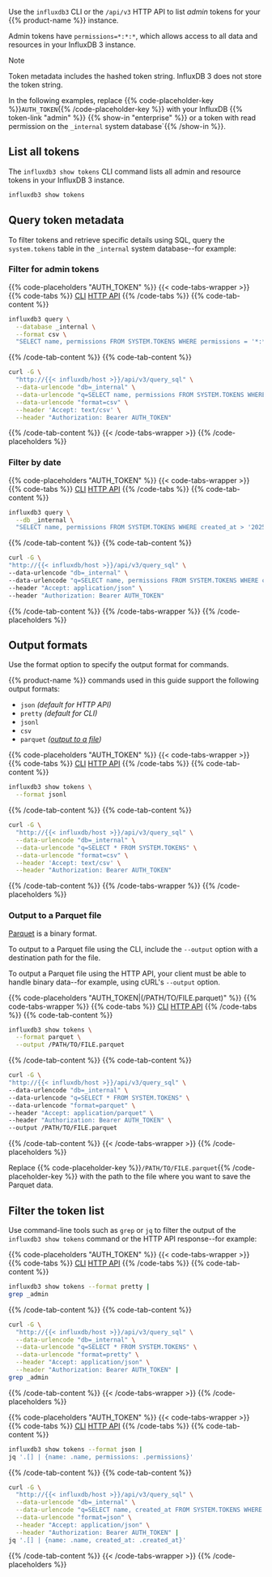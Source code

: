 Use the `influxdb3` CLI or the `/api/v3` HTTP API to list _admin_ tokens for your
{{% product-name %}} instance.

Admin tokens have `permissions=*:*:*`, which allows access to all
data and resources in your InfluxDB 3 instance.

> [!NOTE]
> Token metadata includes the hashed token string.
> InfluxDB 3 does not store the token string.

In the following examples, replace {{% code-placeholder-key %}}`AUTH_TOKEN`{{% /code-placeholder-key %}} with your InfluxDB {{% token-link "admin" %}}
{{% show-in "enterprise" %}} or a token with read permission on the `_internal` system database`{{% /show-in %}}.

## List all tokens

The `influxdb3 show tokens` CLI command lists all admin and resource tokens in your InfluxDB 3 instance.

```bash
influxdb3 show tokens
```

## Query token metadata

To filter tokens and retrieve specific details using SQL, query the `system.tokens` table in the
`_internal` system database--for example:

### Filter for admin tokens

{{% code-placeholders "AUTH_TOKEN" %}}
{{< code-tabs-wrapper >}}
{{% code-tabs %}}
[CLI](#cli-query-tokens)
[HTTP API](#http-api-query-tokens)
{{% /code-tabs %}}
{{% code-tab-content %}}
<!---------------------------BEGIN CLI----------------------------------------->
```bash
influxdb3 query \
  --database _internal \
  --format csv \
  "SELECT name, permissions FROM SYSTEM.TOKENS WHERE permissions = '*:*:*'"
```
<!---------------------------END CLI------------------------------------------->
{{% /code-tab-content %}}
{{% code-tab-content %}}
<!---------------------------BEGIN HTTP API---------------------------------->
```bash
curl -G \
  "http://{{< influxdb/host >}}/api/v3/query_sql" \
  --data-urlencode "db=_internal" \
  --data-urlencode "q=SELECT name, permissions FROM SYSTEM.TOKENS WHERE permissions = '*:*:*'" \
  --data-urlencode "format=csv" \
  --header 'Accept: text/csv' \
  --header "Authorization: Bearer AUTH_TOKEN"
```
<!-----------------------------END HTTP API------------------------------------>
{{% /code-tab-content %}}
{{< /code-tabs-wrapper >}}
{{% /code-placeholders %}}

### Filter by date

{{% code-placeholders "AUTH_TOKEN" %}}
{{< code-tabs-wrapper >}}
{{% code-tabs %}}
[CLI](#cli-filter-in-query)
[HTTP API](#http-api-filter-in-query)
{{% /code-tabs %}}
{{% code-tab-content %}}
<!---------------------------BEGIN CLI----------------------------------------->
```bash
influxdb3 query \
  --db _internal \
  "SELECT name, permissions FROM SYSTEM.TOKENS WHERE created_at > '2025-01-01 00:00:00'"
```
<!---------------------------END CLI------------------------------------------->
{{% /code-tab-content %}}
{{% code-tab-content %}}
<!---------------------------BEGIN HTTP API---------------------------------->
```bash
curl -G \
"http://{{< influxdb/host >}}/api/v3/query_sql" \
--data-urlencode "db=_internal" \
--data-urlencode "q=SELECT name, permissions FROM SYSTEM.TOKENS WHERE created_at > '2025-01-01 00:00:00'" \
--header "Accept: application/json" \
--header "Authorization: Bearer AUTH_TOKEN" 
```
<!-----------------------------END HTTP API------------------------------------>
{{% /code-tab-content %}}
{{% /code-tabs-wrapper %}}
{{% /code-placeholders %}}

## Output formats

Use the format option to specify the output format for
commands.

{{% product-name %}} commands used in this guide support the following output formats:

- `json` _(default for HTTP API)_
- `pretty` _(default for CLI)_
- `jsonl`
- `csv`
- `parquet` _([output to a file](#output-to-a-parquet-file))_

{{% code-placeholders "AUTH_TOKEN" %}}
{{< code-tabs-wrapper >}}
{{% code-tabs %}}
[CLI](#format-using-the-cli)
[HTTP API](#format-using-the-api)
{{% /code-tabs %}}
{{% code-tab-content %}}
<!---------------------------BEGIN CLI----------------------------------------->
```bash
influxdb3 show tokens \
  --format jsonl
```
<!---------------------------END CLI------------------------------------------->
{{% /code-tab-content %}}
{{% code-tab-content %}}
<!---------------------------BEGIN HTTP API---------------------------------->
```bash
curl -G \
  "http://{{< influxdb/host >}}/api/v3/query_sql" \
  --data-urlencode "db=_internal" \
  --data-urlencode "q=SELECT * FROM SYSTEM.TOKENS" \
  --data-urlencode "format=csv" \
  --header 'Accept: text/csv' \
  --header "Authorization: Bearer AUTH_TOKEN"
```
{{% /code-tab-content %}}
{{% /code-tabs-wrapper %}}
{{% /code-placeholders %}}

### Output to a Parquet file

[Parquet](https://parquet.apache.org/) is a binary format.

To output to a Parquet file using the CLI, include the `--output` option 
with a destination path for the file.

To output a Parquet file using the HTTP API, your client must be able to handle binary data--for example,
using cURL's `--output` option.

{{% code-placeholders "AUTH_TOKEN|(/PATH/TO/FILE.parquet)" %}}
{{% code-tabs-wrapper %}}
{{% code-tabs %}}
[CLI](#cli-output-to-parquet)
[HTTP API](#http-api-output-to-parquet)
{{% /code-tabs %}}
{{% code-tab-content %}}
<!---------------------------BEGIN CLI----------------------------------------->
```bash
influxdb3 show tokens \
  --format parquet \
  --output /PATH/TO/FILE.parquet
```
{{% /code-tab-content %}}
{{% code-tab-content %}}
<!---------------------------BEGIN HTTP API---------------------------------->
```bash
curl -G \
"http://{{< influxdb/host >}}/api/v3/query_sql" \
--data-urlencode "db=_internal" \
--data-urlencode "q=SELECT * FROM SYSTEM.TOKENS" \
--data-urlencode "format=parquet" \
--header "Accept: application/parquet" \
--header "Authorization: Bearer AUTH_TOKEN" \
--output /PATH/TO/FILE.parquet
```
<!-----------------------------END HTTP API------------------------------------>
{{% /code-tab-content %}}
{{< /code-tabs-wrapper >}}
{{% /code-placeholders %}}

Replace {{% code-placeholder-key %}}`/PATH/TO/FILE.parquet`{{% /code-placeholder-key %}}
with the path to the file where you want to save the Parquet data.

## Filter the token list

Use command-line tools such as `grep` or `jq` to filter the output of the
`influxdb3 show tokens` command or the HTTP API response--for example:

{{% code-placeholders "AUTH_TOKEN" %}}
{{< code-tabs-wrapper >}}
{{% code-tabs %}}
[CLI](#cli-filter-admin-using-grep)
[HTTP API](#http-api-filter-admin-using-grep)
{{% /code-tabs %}}
{{% code-tab-content %}}
<!---------------------------BEGIN CLI----------------------------------------->
```bash
influxdb3 show tokens --format pretty |
grep _admin
```
<!---------------------------END CLI------------------------------------------->
{{% /code-tab-content %}}
{{% code-tab-content %}}
<!---------------------------BEGIN HTTP API---------------------------------->
```bash
curl -G \
  "http://{{< influxdb/host >}}/api/v3/query_sql" \
  --data-urlencode "db=_internal" \
  --data-urlencode "q=SELECT * FROM SYSTEM.TOKENS" \
  --data-urlencode "format=pretty" \
  --header "Accept: application/json" \
  --header "Authorization: Bearer AUTH_TOKEN" |
grep _admin 
```
<!-----------------------------END HTTP API------------------------------------>
{{% /code-tab-content %}}
{{< /code-tabs-wrapper >}}
{{% /code-placeholders %}}

{{% code-placeholders "AUTH_TOKEN" %}}
{{< code-tabs-wrapper >}}
{{% code-tabs %}}
[CLI](#cli-filter-output-using-jq)
[HTTP API](#http-api-filter-output-using-jq)
{{% /code-tabs %}}
{{% code-tab-content %}}
<!---------------------------BEGIN CLI----------------------------------------->
```bash
influxdb3 show tokens --format json |
jq '.[] | {name: .name, permissions: .permissions}'
```
<!---------------------------END CLI------------------------------------------->
{{% /code-tab-content %}}
{{% code-tab-content %}}
<!---------------------------BEGIN HTTP API---------------------------------->
```bash
curl -G \
  "http://{{< influxdb/host >}}/api/v3/query_sql" \
  --data-urlencode "db=_internal" \
  --data-urlencode "q=SELECT name, created_at FROM SYSTEM.TOKENS WHERE permissions = '*:*:*' AND created_at > '2025-01-01 00:00:00'" \
  --data-urlencode "format=json" \
  --header "Accept: application/json" \
  --header "Authorization: Bearer AUTH_TOKEN" |
jq '.[] | {name: .name, created_at: .created_at}'
```
<!-----------------------------END HTTP API------------------------------------>
{{% /code-tab-content %}}
{{< /code-tabs-wrapper >}}
{{% /code-placeholders %}}